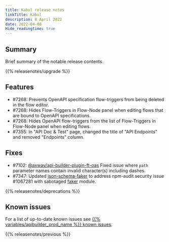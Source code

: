 ```yaml
---
title: Kabul release notes
linkTitle: Kabul
description: 8 April 2022
date: 2022-04-08
Hide_readingtime: true
---
```

## Summary

Brief summary of the notable release contents.

{{% releasenotes/upgrade %}}

<!-- ## Breaking changes -->

## Features

* #7268: Prevents OpenAPI specification flow-triggers from being deleted in the flow editor.
* #7268: Hides Flow-Triggers in Flow-Node panel when editing flows that are bound to OpenAPI specifications.
* #7268: Hides OpenAPI flow-triggers from the list of Flow-Triggers in Flow-Node panel when editing flows.
* #7355: In "API Doc & Test" page, changed the title of "API Endpoints" and removed "Endpoints" column.

## Fixes

* #7102: [@axway/api-builder-plugin-ft-oas](https://www.npmjs.com/package/@axway/api-builder-plugin-ft-oas) Fixed issue where `path` parameter names contain invalid character(s) including dashes.
* #7347: Updated [json-schema-faker](https://www.npmjs.com/package/json-schema-faker) to address npm-audit security issue #1067281 with sabotaged [faker](https://www.npmjs.com/package/faker) module.

{{% releasenotes/deprecations %}}

<!-- Regenerate modules/plugins with api-builder-tools generate-release-notes script -->
<!-- ## Updated modules -->

<!-- ## Updated plugins -->

## Known issues

For a list of up-to-date known issues see [{{% variables/apibuilder_prod_name %}} known issues](/docs/known_issues/).

{{% releasenotes/previous %}}
